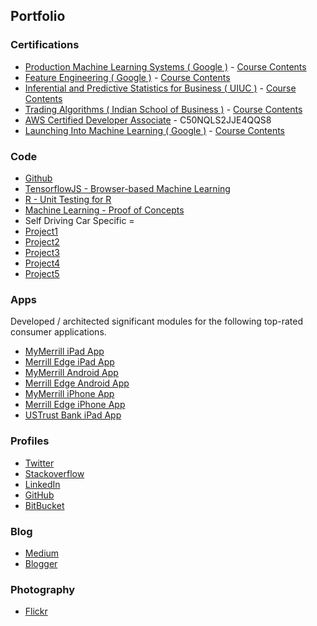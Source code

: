## Portfolio


### Certifications

* [Production Machine Learning Systems ( Google )](https://www.coursera.org/account/accomplishments/certificate/D6VCT43SHV8L) - [Course Contents](https://www.coursera.org/learn/gcp-production-ml-systems#syllabus)
* [Feature Engineering ( Google )](https://www.coursera.org/account/accomplishments/certificate/HAEJ372CRWY4) - [Course Contents](https://www.coursera.org/learn/feature-engineering/#syllabus)
* [Inferential and Predictive Statistics for Business ( UIUC )](https://www.coursera.org/account/accomplishments/certificate/Q4VBCSM2SLJ4) - [Course Contents](https://www.coursera.org/learn/business-statistics#syllabus)
* [Trading Algorithms ( Indian School of Business )](https://www.coursera.org/account/accomplishments/certificate/ZR2YDV6JM6EH) - [Course Contents](https://www.coursera.org/learn/trading-algorithm#syllabus)
* [AWS Certified Developer Associate](https://aw.certmetrics.com/amazon/public/verification.aspx) - C50NQLS2JJE4QQS8
* [Launching Into Machine Learning ( Google )](https://www.coursera.org/account/accomplishments/certificate/R26PN3BFQPCA) - [Course Contents](https://www.coursera.org/learn/launching-machine-learning/#syllabus)

### Code

* [Github](https://github.com/jailad/)
* [TensorflowJS - Browser-based Machine Learning](https://github.com/jailad/tensorflowjs/tree/master/hello_world) 
* [R - Unit Testing for R](https://github.com/jailad/R)
* [Machine Learning - Proof of Concepts](https://github.com/jailad/MLPoCs) 
* Self Driving Car Specific = 
* [Project1](https://github.com/jailad/Self-Driving-Cars-Term1-Project1)
* [Project2](https://github.com/jailad/Self-Driving-Cars-Term1-Project2)
* [Project3](https://github.com/jailad/Self-Driving-Cars-Term1-Project3)
* [Project4](https://github.com/jailad/Self-Driving-Cars-Term1-Project4)
* [Project5](https://github.com/jailad/Self-Driving-Cars-Term1-Project5)

### Apps

Developed / architected significant modules for the following top-rated consumer applications.
* [MyMerrill iPad App](http://goo.gl/9EZ1I)
* [Merrill Edge iPad App](http://goo.gl/Uf5wQ)
* [MyMerrill Android App](http://goo.gl/WCspz)
* [Merrill Edge Android App](http://goo.gl/2CROi)
* [MyMerrill iPhone App](http://goo.gl/3b5AR)
* [Merrill Edge iPhone App](http://goo.gl/3Ztpv)
* [USTrust Bank iPad App](http://goo.gl/r2YLK)


### Profiles

* [Twitter](https://goo.gl/nENKDg) 
* [Stackoverflow](http://goo.gl/KWSg49)
* [LinkedIn](https://goo.gl/MnWdcH)
* [GitHub](https://goo.gl/kFO03g)
* [BitBucket](https://goo.gl/cQ1KKU)

### Blog

* [Medium](https://goo.gl/ttV3p3)
* [Blogger](http://thejspace.blogspot.com/)

### Photography

* [Flickr](https://goo.gl/LAIKPH)

